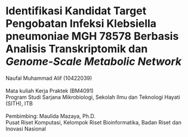 # Identifikasi Kandidat Target Pengobatan Infeksi Klebsiella pneumoniae MGH 78578 Berbasis Analisis Transkriptomik dan *Genome-Scale Metabolic Network*
Naufal Muhammad Alif (10422039)<br>
<br>
Mata kuliah Kerja Praktek (BM4091)<br>
Program Studi Sarjana Mikrobiologi, Sekolah Ilmu dan Teknologi Hayati (SITH), ITB<br>
<br>
Pembimbing: Maulida Mazaya, Ph.D.<br>
Pusat Riset Komputasi, Kelompok Riset Bioinformatika, Badan Riset dan Inovasi Nasional<br>